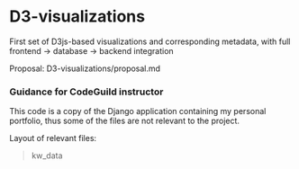 # D3-visualizations
First set of D3js-based visualizations and corresponding metadata, with full frontend -> database -> backend integration

Proposal:
D3-visualizations/proposal.md


### Guidance for CodeGuild instructor
This code is a copy of the Django application containing my personal portfolio, thus some of the files are not relevant to the project.

Layout of relevant files:

> kw_data
